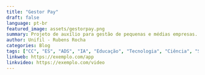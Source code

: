 ```yaml
---
title: "Gestor Pay"
draft: false
language: pt-br
featured_image: assets/gestorpay.png
summary: Projeto de auxílio para gestão de pequenas e médias empresas.
author: Unifil - Rubens Rocha
categories: Blog
tags: ["CC", "ES", "ADS", "IA", "Educação", "Tecnologia", "Ciência", "Saúde", "Cultura", "Entretenimento"]
linkweb: https://exemplo.com/app
linkvideo: https://exemplo.com/video
---
```


